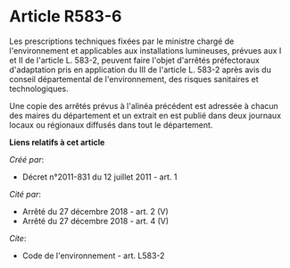 # Article R583-6

Les prescriptions techniques fixées par le ministre chargé de l'environnement et applicables aux installations lumineuses,
prévues aux I et II de l'article L. 583-2, peuvent faire l'objet d'arrêtés préfectoraux d'adaptation pris en application du
III de l'article L. 583-2 après avis du conseil départemental de l'environnement, des risques sanitaires et technologiques. 

Une copie des arrêtés prévus à l'alinéa précédent est adressée à chacun des maires du département et un extrait en est publié
dans deux journaux locaux ou régionaux diffusés dans tout le département.

**Liens relatifs à cet article**

_Créé par_:

  - Décret n°2011-831 du 12 juillet 2011 - art. 1

_Cité par_:

  - Arrêté du 27 décembre 2018 - art. 2 (V)
  - Arrêté du 27 décembre 2018 - art. 4 (V)

_Cite_:

  - Code de l'environnement - art. L583-2
